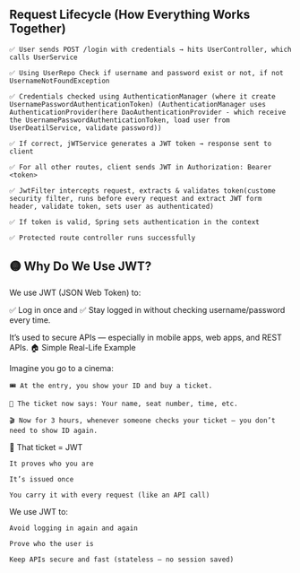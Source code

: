 ## Request Lifecycle (How Everything Works Together)

    ✅ User sends POST /login with credentials → hits UserController, which calls UserService

    ✅ Using UserRepo Check if username and password exist or not, if not UsernameNotFoundException

    ✅ Credentials checked using AuthenticationManager (where it create UsernamePasswordAuthenticationToken) (AuthenticationManager uses AuthenticationProvider(here DaoAuthenticationProvider - which receive the UsernamePasswordAuthenticationToken, load user from UserDeatilService, validate password))  
    
    ✅ If correct, jWTService generates a JWT token → response sent to client

    ✅ For all other routes, client sends JWT in Authorization: Bearer <token>

    ✅ JwtFilter intercepts request, extracts & validates token(custome security filter, runs before every request and extract JWT form header, validate token, sets user as authenticated)

    ✅ If token is valid, Spring sets authentication in the context

    ✅ Protected route controller runs successfully


## 🟡 Why Do We Use JWT?

We use JWT (JSON Web Token) to:

✅ Log in once and
✅ Stay logged in without checking username/password every time.

It’s used to secure APIs — especially in mobile apps, web apps, and REST APIs.
🏠 Simple Real-Life Example

Imagine you go to a cinema:

    🎟️ At the entry, you show your ID and buy a ticket.

    🪪 The ticket now says: Your name, seat number, time, etc.

    🎬 Now for 3 hours, whenever someone checks your ticket — you don’t need to show ID again.

🔄 That ticket = JWT

    It proves who you are

    It’s issued once

    You carry it with every request (like an API call)


We use JWT to:

    Avoid logging in again and again

    Prove who the user is

    Keep APIs secure and fast (stateless — no session saved)
